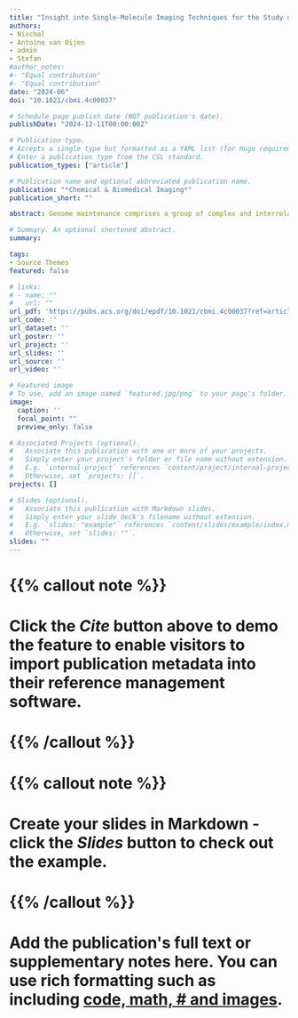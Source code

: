```yaml
---
title: "Insight into Single-Molecule Imaging Techniques for the Study of Prokaryotic Genome Maintenance"
authors:
- Nischal
- Antoine van Oijen
- admin
- Stefan
#author_notes:
#- "Equal contribution"
#- "Equal contribution"
date: "2024-06"
doi: "10.1021/cbmi.4c00037"

# Schedule page publish date (NOT publication's date).
publishDate: "2024-12-11T00:00:00Z"

# Publication type.
# Accepts a single type but formatted as a YAML list (for Hugo requirements).
# Enter a publication type from the CSL standard.
publication_types: ["article"]

# Publication name and optional abbreviated publication name.
publication: "*Chemical & Biomedical Imaging*"
publication_short: ""

abstract: Genome maintenance comprises a group of complex and interrelated processes crucial for preserving and safeguarding genetic information within all organisms. Key aspects of genome maintenance involve DNA replication, transcription, recombination, and repair. Improper regulation of these processes could cause genetic changes, potentially leading to antibiotic resistance in bacterial populations. Due to the complexity of these processes, ensemble averaging studies may not provide the level of detail required to capture the full spectrum of molecular behaviors and dynamics of each individual biomolecule. Therefore, researchers have increasingly turned to single-molecule approaches, as these techniques allow for the direct observation and manipulation of individual biomolecules, and offer a level of detail that is unattainable with traditional ensemble methods. In this review, we provide an overview of recent in vitro and in vivo single-molecule imaging approaches employed to study the complex processes involved in prokaryotic genome maintenance. We will first highlight the principles of imaging techniques such as total internal reflection fluorescence microscopy and atomic force microscopy, primarily used for in vitro studies, and highly inclined and laminated optical sheet and super-resolution microscopy, mainly employed in in vivo studies. We then demonstrate how applying these single-molecule techniques has enabled the direct visualization of biological processes such as replication, transcription, DNA repair, and recombination in real time. Finally, we will showcase the results obtained from super-resolution microscopy approaches, which have provided unprecedented insights into the spatial organization of different biomolecules within bacterial organisms.

# Summary. An optional shortened abstract.
summary: 

tags:
- Source Themes
featured: false

# links:
# - name: ""
#   url: ""
url_pdf: 'https://pubs.acs.org/doi/epdf/10.1021/cbmi.4c00037?ref=article_openPDF'
url_code: ''
url_dataset: ''
url_poster: ''
url_project: ''
url_slides: ''
url_source: ''
url_video: ''

# Featured image
# To use, add an image named `featured.jpg/png` to your page's folder. 
image:
  caption: ''
  focal_point: ""
  preview_only: false

# Associated Projects (optional).
#   Associate this publication with one or more of your projects.
#   Simply enter your project's folder or file name without extension.
#   E.g. `internal-project` references `content/project/internal-project/index.md`.
#   Otherwise, set `projects: []`.
projects: []

# Slides (optional).
#   Associate this publication with Markdown slides.
#   Simply enter your slide deck's filename without extension.
#   E.g. `slides: "example"` references `content/slides/example/index.md`.
#   Otherwise, set `slides: ""`.
slides: ""
---
```


# {{% callout note %}}
# Click the *Cite* button above to demo the feature to enable visitors to import publication metadata into their reference management software.
# {{% /callout %}}

# {{% callout note %}}
# Create your slides in Markdown - click the *Slides* button to check out the example.
# {{% /callout %}}

# Add the publication's **full text** or **supplementary notes** here. You can use rich formatting such as including [code, math, # and images](https://docs.hugoblox.com/content/writing-markdown-latex/).
